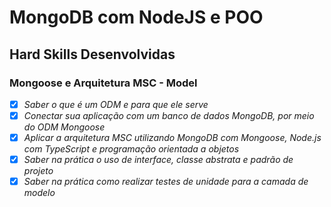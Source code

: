 # MongoDB com NodeJS e POO

## Hard Skills Desenvolvidas

### Mongoose e Arquitetura MSC - Model

- [X] _Saber o que é um ODM e para que ele serve_
- [X] _Conectar sua aplicação com um banco de dados MongoDB, por meio do ODM Mongoose_
- [X] _Aplicar a arquitetura MSC utilizando MongoDB com Mongoose, Node.js com TypeScript e programação orientada a objetos_
- [X] _Saber na prática o uso de interface, classe abstrata e padrão de projeto_
- [X] _Saber na prática como realizar testes de unidade para a camada de modelo_
